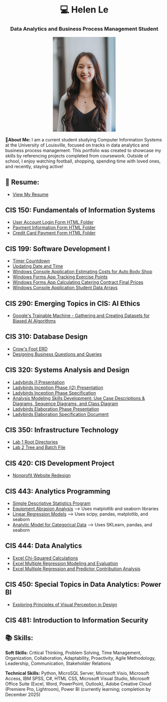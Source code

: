 <h1 align="center"> 💻 Helen Le </h1>
<h3 align="center"> Data Analytics and Business Process Management Student</h3>

<p align="center">
<img src="Helen_Le_Headshot.jpg" alt="Helen Le" width="200"/>
</p>

💭**About Me:** I am a current student studying Computer Information Systems at the University of Louisville, focused on tracks in data analytics and business process management. This portfolio was created to showcase my skills by referencing projects completed from coursework. Outside of school, I enjoy watching football, shopping, spending time with loved ones, and recently, staying active!

## 📄 Resume: 
- [View My Resume](Helen_Le_Resume.pdf)

## CIS 150: Fundamentals of Information Systems
- [User Account Login Form HTML Folder](./User_Account_Login_Form/)
- [Payment Information Form HTML Folder](./payment_information_form/)
- [Credit Card Payment Form HTML Folder](./credit_card_payment_form/)
  
## CIS 199: Software Development I
- [Timer Countdown](./timer_countdown/)
- [Updating Date and Time](./updated_date_and_time)
- [Windows Console Application Estimating Costs for Auto Body Shop](./console_auto_price_quote_calc/)
- [Windows Forms App Tracking Exercise Points](./form_track_points/)
- [Windows Forms App Calculating Catering Contract Final Prices](./form_contract_calc/)
- [Windows Console Application Student Data Arrays](./console_student_data_array/)
  
## CIS 290: Emerging Topics in CIS: AI Ethics
- [Google's Trainable Machine - Gathering and Creating Datasets for Biased AI Algorithms](Le_CIS_290-51_Midterm.pdf)

## CIS 310: Database Design
- [Crow's Foot ERD](CIS_310_E4_Helen_Le.pdf)
- [Designing Business Questions and Queries](CIS_310_Designing_Business_Questions_and_Queries.pdf)
  
## CIS 320: Systems Analysis and Design
- [Ladybirds i1 Presentation](Ladybirds_i1_Presentation.pdf)
- [Ladybirds Inception Phase (i2) Presentation](Ladybirds_Inception_Phase_i2_Presentation.pdf)
- [Ladybirds Inception Phase Specification](Ladybirds_Inception_Phase_Specification.pdf)
- [Analysis Modeling Skills Development: Use Case Descriptions & Diagrams, Sequence Diagrams, and Class Diagram](Helen_Le_Assignment_3.pdf)
- [Ladybirds Elaboration Phase Presentation](LadyBirds_ElaborationPhase.pdf)
- [Ladybirds Elaboration Specification Document](Ladybirds_Elaboration_Specification.pdf)
  
## CIS 350: Infrastructure Technology
- [Lab 1 Root Directories](./Lab1/)
- [Lab 2 Tree and Batch File](./Lab2/)

## CIS 420: CIS Development Project
- [Nonprofit Website Redesign](https://dreamteamp4l.org/)

## CIS 443: Analytics Programming
- [Simple Descriptive Statistics Program](Program1.ipynb)
- [Equipment Abrasion Analysis](Program2.ipynb) --> Uses matplotlib and seaborn libraries
- [Linear Regression Models](Program3.ipynb) --> Uses scipy, pandas, matplotlib, and seaborn
- [Analytic Model for Categorical Data](Program4.ipynb) --> Uses SKLearn, pandas, and seaborn

## CIS 444: Data Analytics
- [Excel Chi-Squared Calculations](CIS444_HW7.pdf)
- [Excel Multiple Regression Modeling and Evaluation](CIS444_HW9.pdf)
- [Excel Multiple Regression and Predictor Contribution Analysis](CIS444_HW10.pdf)

## CIS 450: Special Topics in Data Analytics: Power BI
- [Exploring Principles of Visual Perception in Design](CIS450_Assignment1.pdf)

## CIS 481: Introduction to Information Security


## 📚 Skills:

**Soft Skills:** Critical Thinking, Problem Solving, Time Management, Organization, Collaboration, Adaptability, Proactivity, Agile Methodology, Leadership, Communication, Stakeholder Relations

**Technical Skills:** Python, MicroSQL Server, Microsoft Visio, Microsoft Access, IBM SPSS, C#, HTML CSS, Microsoft Visual Studio, Microsoft Office Suite (Excel, Word, PowerPoint, Outlook), Adobe Creative Cloud (Premiere Pro, Lightroom), Power BI (currently learning; completion by December 2025)
<!--
**helenle3/helenle3** is a ✨ _special_ ✨ repository because its `README.md` (this file) appears on your GitHub profile.

Here are some ideas to get you started:

- 🔭 I’m currently working on ...
- 🌱 I’m currently learning ...
- 👯 I’m looking to collaborate on ...
- 🤔 I’m looking for help with ...
- 💬 Ask me about ...
- 📫 How to reach me: ...
- 😄 Pronouns: ...
- ⚡ Fun fact: ...
-->
